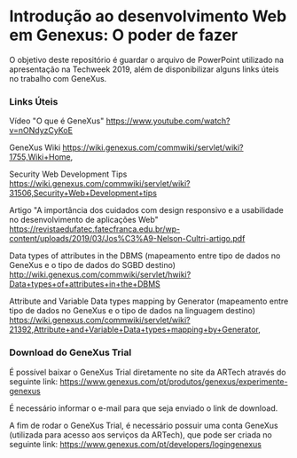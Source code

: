 # Introdução ao desenvolvimento Web em Genexus: O poder de fazer
O objetivo deste repositório é guardar o arquivo de PowerPoint utilizado na apresentação na Techweek 2019, além de disponibilizar alguns links úteis no trabalho com GeneXus.

### Links Úteis
Vídeo "O que é GeneXus"
https://www.youtube.com/watch?v=nONdyzCyKoE

GeneXus Wiki
https://wiki.genexus.com/commwiki/servlet/wiki?1755,Wiki+Home,

Security Web Development Tips
https://wiki.genexus.com/commwiki/servlet/wiki?31506,Security+Web+Development+tips

Artigo "A importância dos cuidados com design responsivo e a usabilidade no desenvolvimento de aplicações Web"
https://revistaedufatec.fatecfranca.edu.br/wp-content/uploads/2019/03/Jos%C3%A9-Nelson-Cultri-artigo.pdf

Data types of attributes in the DBMS (mapeamento entre tipo de dados no GeneXus e o tipo de dados do SGBD destino)
http://wiki.genexus.com/commwiki/servlet/hwiki?Data+types+of+attributes+in+the+DBMS

Attribute and Variable Data types mapping by Generator (mapeamento entre tipo de dados no GeneXus e o tipo de dados na linguagem destino)
https://wiki.genexus.com/commwiki/servlet/wiki?21392,Attribute+and+Variable+Data+types+mapping+by+Generator,


### Download do GeneXus Trial
É possível baixar o GeneXus Trial diretamente  no site da ARTech através do seguinte link: https://www.genexus.com/pt/produtos/genexus/experimente-genexus

É necessário informar o e-mail para que seja enviado o link de download. 

A fim de rodar o GeneXus Trial, é necessário possuir uma conta GeneXus (utilizada para acesso aos serviços da ARTech), que pode ser criada no seguinte link: https://www.genexus.com/pt/developers/logingenexus
